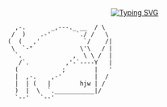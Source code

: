 <div align="center">
    <a href="https://www.marxists.org/portugues/"><img src="https://readme-typing-svg.demolab.com?font=Handjet&size=26&pause=1000&color=F70000&width=190&lines=N%C3%A3o+pense+na+Matrix...;Pense+na+Revolus%C3%A3o+%5E%5E" alt="Typing SVG" /></a>
</div>

```text
  ,-.       _,---._ __  / \
 /  )    .-'       `./ /   \
(  (   ,'            `/    /|
 \  `-"             \'\   / |
  `.              ,  \ \ /  |
   /`.          ,'-`----Y   |
  (            ;        |   '
  |  ,-.    ,-'         |  /
  |  | (   |        hjw | /
  )  |  \  `.___________|/
  `--'   `--'
```
